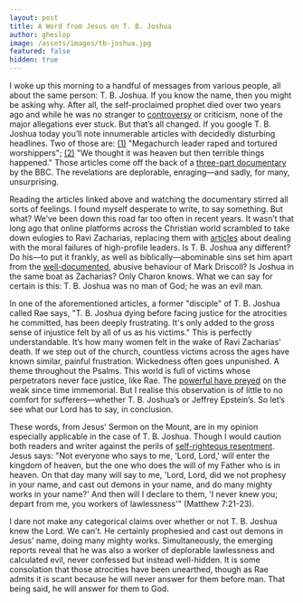 ```yaml
---
layout: post
title: A Word from Jesus on T. B. Joshua
author: gheslop
image: /assets/images/tb-joshua.jpg
featured: false
hidden: true
---
```

I woke up this morning to a handful of messages from various people, all about the same person: T. B. Joshua. If you know the name, then you might be asking why. After all, the self-proclaimed prophet died over two years ago and while he was no stranger to [controversy](https://africa.thegospelcoalition.org/article/9-things-to-know-about-t-b-joshua/) or criticism, none of the major allegations ever stuck. But that’s all changed. If you google T. B. Joshua today you’ll note innumerable articles with decidedly disturbing headlines. Two of those are: [(1)](https://www.bbc.com/news/world-africa-67749215) "Megachurch leader raped and tortured worshippers"; [(2)](https://www.bbc.com/news/world-africa-67861976) "We thought it was heaven but then terrible things happened." Those articles come off the back of a [three-part documentary](https://www.youtube.com/watch?v=UZZVQxjXWCg&list=PLajyiGz4JeyNQnWs8QEe-flPqe2xqrQAp&index=1) by the BBC. The revelations are deplorable, enraging—and sadly, for many, unsurprising.

Reading the articles linked above and watching the documentary stirred all sorts of feelings. I found myself desperate to write, to say something. But what? We’ve been down this road far too often in recent years. It wasn’t that long ago that online platforms across the Christian world scrambled to take down eulogies to Ravi Zacharias, replacing them with [articles](https://africa.thegospelcoalition.org/article/what-do-we-do-with-the-moral-failure-of-christian-leaders/) about dealing with the moral failures of high-profile leaders. Is T. B. Joshua any different? Do his—to put it frankly, as well as biblically—abominable sins set him apart from the [well-documented](https://www.google.com/url?sa=t&rct=j&q=&esrc=s&source=web&cd=&cad=rja&uact=8&ved=2ahUKEwig8KuevM2DAxUBWEEAHXLcCZoQFnoECA4QAQ&url=https://www.christianitytoday.com/ct/podcasts/rise-and-fall-of-mars-hill/&usg=AOvVaw0QoIQBnzCfqWiLjM0EtjSR&opi=89978449), abusive behaviour of Mark Driscoll? Is Joshua in the same boat as Zacharias? Only Charon knows. What we can say for certain is this: T. B. Joshua was no man of God; he was an evil man.

In one of the aforementioned articles, a former "disciple" of T. B. Joshua called Rae says, "T. B. Joshua dying before facing justice for the atrocities he committed, has been deeply frustrating. It's only added to the gross sense of injustice felt by all of us as his victims." This is perfectly understandable. It’s how many women felt in the wake of Ravi Zacharias’ death. If we step out of the church, countless victims across the ages have known similar, painful frustration. Wickedness often goes unpunished. A theme throughout the Psalms. This world is full of victims whose perpetrators never face justice, like Rae. The [powerful have preyed](https://rekindle.co.za/content/2021-05-28-fridays-with-fred-perspectivism) on the weak since time immemorial. But I realise this observation is of little to no comfort for sufferers—whether T. B. Joshua’s or Jeffrey Epstein’s. So let’s see what our Lord has to say, in conclusion.

These words, from Jesus’ Sermon on the Mount, are in my opinion especially applicable in the case of T. B. Joshua. Though I would caution both readers and writer against the perils of [self-righteous resentment](https://rekindle.co.za/content/2021-09-15-rise-and-fall-of-mars-hill). Jesus says: "Not everyone who says to me, 'Lord, Lord,' will enter the kingdom of heaven, but the one who does the will of my Father who is in heaven. On that day many will say to me, 'Lord, Lord, did we not prophesy in your name, and cast out demons in your name, and do many mighty works in your name?' And then will I declare to them, 'I never knew you; depart from me, you workers of lawlessness'" (Matthew 7:21-23).

I dare not make any categorical claims over whether or not T. B. Joshua knew the Lord. We can’t. He certainly prophesied and cast out demons in Jesus' name, doing many mighty works. Simultaneously, the emerging reports reveal that he was also a worker of deplorable lawlessness and calculated evil, never confessed but instead well-hidden. It is some consolation that those atrocities have been unearthed, though as Rae admits it is scant because he will never answer for them before man. That being said, he will answer for them to God.